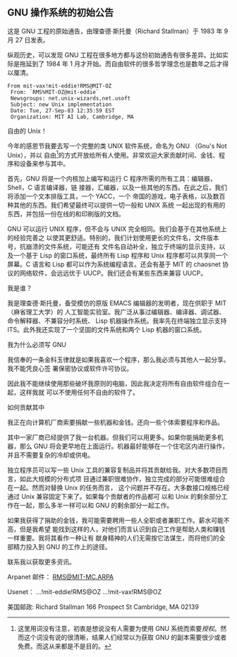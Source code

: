 ## GNU 操作系统的初始公告

这是 GNU 工程的原始通告，由理查德·斯托曼（Richard Stallman）于 1983 年 9 月 27 日发表。

纵观历史，可以发现 GNU 工程在很多地方都与这份初始通告有很多差异。比如实际是拖延到了 1984 年 1 月才开始。而自由软件的很多哲学理念也是数年之后才得以厘清。

```
From mit-vax!mit-eddie!RMS@MIT-OZ
 From: `RMS%MIT-OZ@mit-eddie`
 Newsgroups: net.unix-wizards,net.usoft
 Subject: new Unix implementation
 Date: Tue, 27-Sep-83 12:35:59 EST
 Organization: MIT AI Lab, Cambridge, MA
```

<quate>
自由的 Unix！

今年的感恩节我要去写一个完整的类 UNIX 软件系统，命名为 GNU （Gnu's Not Unix），并以
自由[^init-1]的方式开放给所有人使用。非常欢迎大家贡献时间、金钱、程序和设备来参与其中。

首先，GNU 将是一个内核加上编写和运行 C 程序所需的所有工具：编辑器，Shell，C 语言编译器，链
接器，汇编器，以及一些其他的东西。在此之后，我们将添加一个文本排版工具，一个 YACC，一个
帝国的游戏，电子表格，以及数百种其他的东西。我们希望最终可以提供一切一般和 UNIX 系统
一起出现的有用的东西，并包括一份在线的和印刷版的文档。

GNU 可以运行 UNIX 程序，但不会与 UNIX 完全相同。我们会基于在其他系统上的经验完善之
以使其更舒适。特别的，我们计划使用更长的文件名，文件版本号，抗崩溃的文件系统，可能还有
文件名自动补全，独立于终端的显示支持，以及一个基于 Lisp 的窗口系统，最终所有 Lisp 程序和
Unix 程序都可以共享同一个屏幕。C 语言和 Lisp 都可以作为系统编程语言。还会有基于 MIT 的
chaosnet 协议的网络软件，会远远优于 UUCP。我们还会有某些东西来兼容 UUCP。

我是谁？

我是理查德·斯托曼，备受模仿的原版 EMACS 编辑器的发明者，现在供职于 MIT（麻省理工大学）的
人工智能实验室。我广泛从事过编辑器、编译器、调试器、命令解释器、不兼容分时系统、
Lisp 机器操作系统。我率先在终端独立显示支持ITS。此外我还实现了一个坚固的文件系统和两个
Lisp 机器的窗口系统。

我为什么必须写 GNU

我信奉的一条金科玉律就是如果我喜欢一个程序，那么我必须与其他人一起分享。我不能凭良心签
署保密协议或软件许可协议。

因此我不能继续使用那些破坏我原则的电脑，因此我决定将所有自由软件组合在一起，这样我就
可以不使用任何不自由的软件了。

如何贡献其中

我正在向计算机厂商索要捐献一些机器和金钱。还向一些个体索要程序和作品。

其中一家厂商已经提供了我一台机器。但我们可以用更多。如果你能捐助更多机器，那么 GNU
将会更早地在上面运行。机器最好能够在一个住宅区内进行操作，并且不需要复杂的冷却或供电。

独立程序员可以写一些 Unix 工具的兼容复制品并将其贡献给我。对大多数项目而言，如此大规模的分布式项
目通过兼职很难协作，独立完成的部分可能很难组合在一起。然而对替换 Unix 的任务而言，
这个问题并不存在。大多数接口规格已经通过 Unix 兼容固定下来了。如果每个贡献者的作品都可
以和 Unix 的剩余部分工作在一起，那么多半一样可以和 GNU 的剩余部分一起工作。

如果我获得了捐助的金钱，我可能需要聘用一些人全职或者兼职工作。薪水可能不高，但是我希望
能找到这样的人，对他们而言认识到自己工作是帮助人类和赚钱一样重要。我将其看作一种让有
献身精神的人们无需按它法谋生，而将他们的全部精力投入到 GNU 的工作上的途径。

联系我以获取更多资讯。

Arpanet 邮件：
   RMS@MIT-MC.ARPA

Usenet：
   ...!mit-eddie!RMS@OZ   ...!mit-vax!RMS@OZ

美国邮政:
   Richard Stallman
   166 Prospect St
   Cambridge, MA 02139 
</quate>

[^init-1]:这里用词没有注意，初衷是想说没有人需要为使用 GNU 系统而索要*授权*。然而这个词没有说的很清晰，结果人们经常以为获取 GNU 的副本需要很少或者免费。而这从来都是不是目的。

